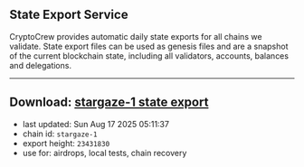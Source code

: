 ## State Export Service
CryptoCrew provides automatic daily state exports for all chains we validate. State export files can be used as genesis files and are a snapshot of the current blockchain state, including all validators, accounts, balances and delegations.

---
**Download: [stargaze-1 state export](https://dl-eu2.ccvalidators.com/SERVICE/stargaze/stargaze-1_export_23431830.json)**
---

- last updated: Sun Aug 17 2025 05:11:37
- chain id: `stargaze-1`
- export height: `23431830`
- use for: airdrops, local tests, chain recovery
